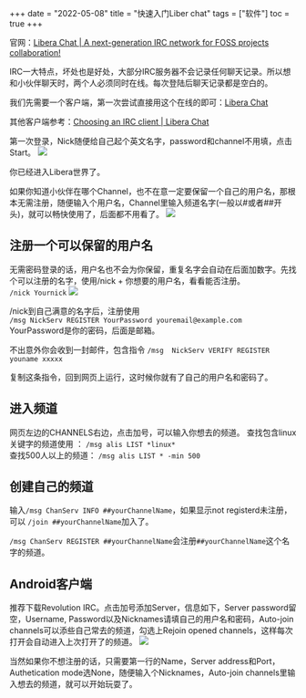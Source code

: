 +++ 
date = "2022-05-08"
title = "快速入门Liber chat"
tags = ["软件"]
toc = true
+++

官网：[Libera Chat | A next-generation IRC network for FOSS projects collaboration!](https://libera.chat/)

IRC一大特点，坏处也是好处，大部分IRC服务器不会记录任何聊天记录。所以想和小伙伴聊天时，两个人必须同时在线。每次登陆后聊天记录都是空白的。

我们先需要一个客户端，第一次尝试直接用这个在线的即可：[Libera Chat](https://web.libera.chat/)

其他客户端参考：[Choosing an IRC client | Libera Chat](https://libera.chat/guides/clients)

第一次登录，Nick随便给自己起个英文名字，password和channel不用填，点击Start。
![](https://i.imgur.com/VRU3Bil.png)

你已经进入Libera世界了。

如果你知道小伙伴在哪个Channel，也不在意一定要保留一个自己的用户名，那根本无需注册，随便输入个用户名，Channel里输入频道名字(一般以#或者##开头)，就可以畅快使用了，后面都不用看了。
![](https://i.imgur.com/shzsEdO.png)

## 注册一个可以保留的用户名
无需密码登录的话，用户名也不会为你保留，重复名字会自动在后面加数字。先找个可以注册的名字，使用/nick + 你想要的用户名，看看能否注册。  
`/nick Yournick`
![](https://i.imgur.com/aLgOdXO.png)

/nick到自己满意的名字后，注册使用  
`/msg NickServ REGISTER YourPassword youremail@example.com`  
YourPassword是你的密码，后面是邮箱。

不出意外你会收到一封邮件，包含指令
`/msg  NickServ VERIFY REGISTER youname xxxxx`

复制这条指令，回到网页上运行，这时候你就有了自己的用户名和密码了。

## 进入频道
网页左边的CHANNELS右边，点击加号，可以输入你想去的频道。
查找包含linux关键字的频道使用 ：
`/msg alis LIST *linux*`  
查找500人以上的频道：
`/msg alis LIST * -min 500`

## 创建自己的频道
输入`/msg ChanServ INFO ##yourChannelName`，如果显示not registerd未注册，可以
`/join ##yourChannelName`加入了。

`/msg ChanServ REGISTER ##yourChannelName`会注册`##yourChannelName`这个名字的频道。

## Android客户端
推荐下载Revolution IRC。点击加号添加Server，信息如下，Server password留空，Username, Password以及Nicknames请填自己的用户名和密码，Auto-join channels可以添些自己常去的频道，勾选上Rejoin opened channels，这样每次打开会自动进入上次打开了的频道。
![](https://i.imgur.com/nNU3Z47.png)

当然如果你不想注册的话，只需要第一行的Name，Server address和Port，Authetication mode选None，随便输入个Nicknames，Auto-join channels里输入想去的频道，就可以开始玩耍了。


